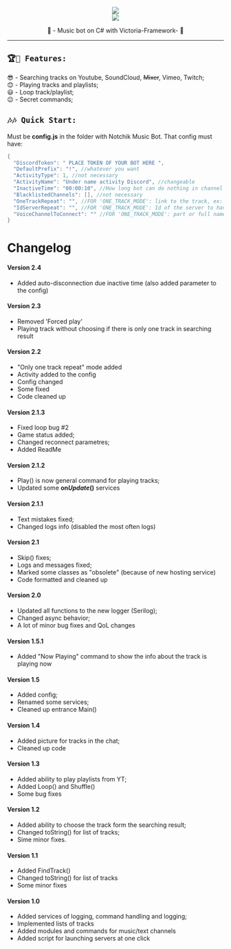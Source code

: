 
<p align="center">
	<img src="https://i.imgur.com/OrZnQZk.png" />
	</br>
	<a href="https://discord.gg/EvrutK8zjj">
		<img src="https://img.shields.io/badge/Discord-Support-%237289DA.svg?logo=discord&style=for-the-badge&logoWidth=30&labelColor=0d0d0d" />
	</a>
	<p align="center">
	     🎵 - Music bot on C# with Victoria-Framework- 🎵
  </p>
</p>

---

## `🏆🎯 Features:`

😎 - Searching tracks on Youtube, SoundCloud, ~~Mixer~~, Vimeo, Twitch;<br />
😊 - Playing tracks and playlists;<br />
😃 - Loop track/playlist;<br />
😉 - Secret commands;<br />

## `🎶🎶 Quick Start:`

Must be **config.js** in the folder with Notchik Music Bot.
That config must have:

```cs
{
  "DiscordToken": " PLACE TOKEN OF YOUR BOT HERE ",
  "DefaultPrefix": "!", //whatever you want
  "ActivityType": 1, //not necessary
  "ActivityName": "Under name activity Discord", //changeable
  "InactiveTime": "00:00:10", //How long bot can do nothing in channel before auto-disconnection.
  "BlacklistedChannels": [], //not necessary
  "OneTrackRepeat": "", //FOR 'ONE_TRACK_MODE': link to the track, ex: "https://www.youtube.com/watch?v=_S7WEVLbQ-Y"
  "IdServerRepeat": "", //FOR 'ONE_TRACK_MODE': Id of the server to have audio-player
  "VoiceChannelToConnect": "" //FOR 'ONE_TRACK_MODE': part or full name of voice channel to be connected by bot
}
```
# Changelog
#### Version 2.4
- Added auto-disconnection due inactive time (also added parameter to the config)
#### Version 2.3
- Removed 'Forced play'
- Playing track without choosing if there is only one track in searching result
#### Version 2.2
- "Only one track repeat" mode added
- Activity added to the config
- Config changed
- Some fixed
- Code cleaned up
#### Version 2.1.3
- Fixed loop bug #2
- Game status added;
- Changed reconnect parametres;
- Added ReadMe
#### Version 2.1.2
- Play() is now general command for playing tracks;
- Updated some **on*Update*()** services
#### Version 2.1.1
- Text mistakes fixed;
- Changed logs info (disabled the most often logs)
#### Version 2.1
- Skip() fixes;
- Logs and messages fixed;
- Marked some classes as "obsolete" (because of new hosting service)
- Code formatted and cleaned up
#### Version 2.0
- Updated all functions to the new logger (Serilog);
- Changed async behavior;
- A lot of minor bug fixes and QoL changes
#### Version 1.5.1
- Added "Now Playing" command to show the info about the track is playing now
#### Version 1.5
- Added config;
- Renamed some services;
- Cleaned up entrance Main()
#### Version 1.4
- Added picture for tracks in the chat;
- Cleaned up code
#### Version 1.3
- Added ability to play playlists from YT;
- Added Loop() and Shuffle()
- Some bug fixes
#### Version 1.2
- Added ability to choose the track form the searching result;
- Changed toString() for list of tracks;
- Sime minor fixes.
#### Version 1.1
- Added FindTrack()
 - Changed toString() for list of tracks
 - Some minor fixes
#### Version 1.0
- Added services of logging, command handling and logging;
- Implemented lists of tracks
- Added modules and commands for music/text channels
- Added script for launching servers at one click
